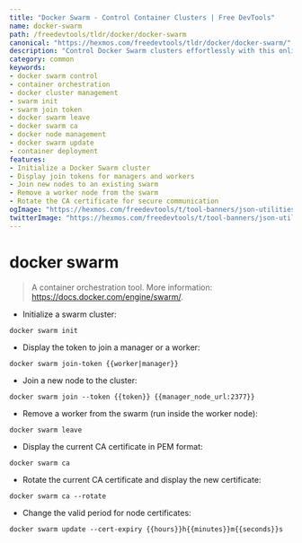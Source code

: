 ```yaml
---
title: "Docker Swarm - Control Container Clusters | Free DevTools"
name: docker-swarm
path: /freedevtools/tldr/docker/docker-swarm
canonical: "https://hexmos.com/freedevtools/tldr/docker/docker-swarm/"
description: "Control Docker Swarm clusters effortlessly with this online tool. Manage nodes, tokens, and certificates with ease. Free online tool, no registration required."
category: common
keywords:
- docker swarm control
- container orchestration
- docker cluster management
- swarm init
- swarm join token
- docker swarm leave
- docker swarm ca
- docker node management
- docker swarm update
- container deployment
features:
- Initialize a Docker Swarm cluster
- Display join tokens for managers and workers
- Join new nodes to an existing swarm
- Remove a worker node from the swarm
- Rotate the CA certificate for secure communication
ogImage: "https://hexmos.com/freedevtools/t/tool-banners/json-utilities-banner.png"
twitterImage: "https://hexmos.com/freedevtools/t/tool-banners/json-utilities-banner.png"
---
```


# docker swarm

> A container orchestration tool.
> More information: <https://docs.docker.com/engine/swarm/>.

- Initialize a swarm cluster:

`docker swarm init`

- Display the token to join a manager or a worker:

`docker swarm join-token {{worker|manager}}`

- Join a new node to the cluster:

`docker swarm join --token {{token}} {{manager_node_url:2377}}`

- Remove a worker from the swarm (run inside the worker node):

`docker swarm leave`

- Display the current CA certificate in PEM format:

`docker swarm ca`

- Rotate the current CA certificate and display the new certificate:

`docker swarm ca --rotate`

- Change the valid period for node certificates:

`docker swarm update --cert-expiry {{hours}}h{{minutes}}m{{seconds}}s`
